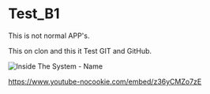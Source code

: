 # Test_B1

This is not normal APP's.

This on clon and this it Test GIT and GitHub.

![Inside The System - Name](https://cdn.modrinth.com/data/cached_images/e4be83150dc4a8d91474e792218bf1a1dbfcc38f.png)


https://www.youtube-nocookie.com/embed/z36yCMZo7zE
